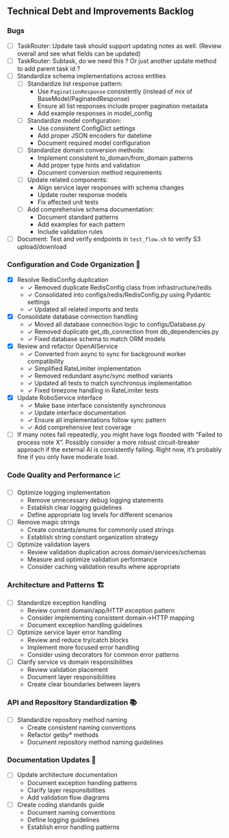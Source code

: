 ## Technical Debt and Improvements Backlog

### Bugs

- [ ] TaskRouter: Update task should support updating notes as well. (Review overall and see what fields can be updated)
- [ ] TaskRouter: Subtask, do we need this ? Or just another update method to add parent task id ?
- [ ] Standardize schema implementations across entities
  - [ ] Standardize list response pattern:
    - Use `PaginationResponse` consistently (instead of mix of BaseModel/PaginatedResponse)
    - Ensure all list responses include proper pagination metadata
    - Add example responses in model_config
  - [ ] Standardize model configuration:
    - Use consistent ConfigDict settings
    - Add proper JSON encoders for datetime
    - Document required model configuration
  - [ ] Standardize domain conversion methods:
    - Implement consistent to_domain/from_domain patterns
    - Add proper type hints and validation
    - Document conversion method requirements
  - [ ] Update related components:
    - Align service layer responses with schema changes
    - Update router response models
    - Fix affected unit tests
  - [ ] Add comprehensive schema documentation:
    - Document standard patterns
    - Add examples for each pattern
    - Include validation rules
- [ ] Document: Test and verify endpoints in `test_flow.sh` to verify S3 upload/download

### Configuration and Code Organization 🔧

- [x] Resolve RedisConfig duplication
  - ✓ Removed duplicate RedisConfig class from infrastructure/redis
  - ✓ Consolidated into configs/redis/RedisConfig.py using Pydantic settings
  - ✓ Updated all related imports and tests
- [x] Consolidate database connection handling
  - ✓ Moved all database connection logic to configs/Database.py
  - ✓ Removed duplicate get_db_connection from db_dependencies.py
  - ✓ Fixed database schema to match ORM models
- [x] Review and refactor OpenAIService
  - ✓ Converted from async to sync for background worker compatibility
  - ✓ Simplified RateLimiter implementation
  - ✓ Removed redundant async/sync method variants
  - ✓ Updated all tests to match synchronous implementation
  - ✓ Fixed timezone handling in RateLimiter tests
- [x] Update RoboService interface
  - ✓ Make base interface consistently synchronous
  - ✓ Update interface documentation
  - ✓ Ensure all implementations follow sync pattern
  - ✓ Add comprehensive test coverage
- [ ] If many notes fail repeatedly, you might have logs flooded with “Failed to process note X”. Possibly consider a more robust circuit-breaker approach if the external AI is consistently failing. Right now, it’s probably fine if you only have moderate load.

### Code Quality and Performance 📈

- [ ] Optimize logging implementation
  - Remove unnecessary debug logging statements
  - Establish clear logging guidelines
  - Define appropriate log levels for different scenarios
- [ ] Remove magic strings
  - Create constants/enums for commonly used strings
  - Establish string constant organization strategy
- [ ] Optimize validation layers
  - Review validation duplication across domain/services/schemas
  - Measure and optimize validation performance
  - Consider caching validation results where appropriate

### Architecture and Patterns 🏗

- [ ] Standardize exception handling
  - Review current domain/app/HTTP exception pattern
  - Consider implementing consistent domain->HTTP mapping
  - Document exception handling guidelines
- [ ] Optimize service layer error handling
  - Review and reduce try/catch blocks
  - Implement more focused error handling
  - Consider using decorators for common error patterns
- [ ] Clarify service vs domain responsibilities
  - Review validation placement
  - Document layer responsibilities
  - Create clear boundaries between layers

### API and Repository Standardization 📚

- [ ] Standardize repository method naming
  - Create consistent naming conventions
  - Refactor get*by*\* methods
  - Document repository method naming guidelines

### Documentation Updates 📝

- [ ] Update architecture documentation
  - Document exception handling patterns
  - Clarify layer responsibilities
  - Add validation flow diagrams
- [ ] Create coding standards guide
  - Document naming conventions
  - Define logging guidelines
  - Establish error handling patterns
